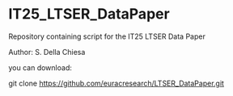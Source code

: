 # IT25_LTSER_DataPaper 
Repository containing script for the IT25 LTSER Data Paper

Author: S. Della Chiesa

you can download:

git clone https://github.com/euracresearch/LTSER_DataPaper.git
